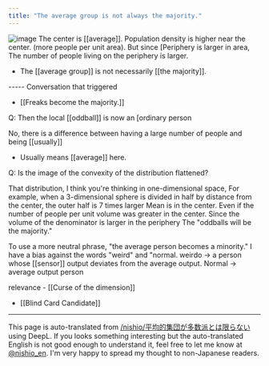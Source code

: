 ```yaml
---
title: "The average group is not always the majority."
---
```


![image](https://gyazo.com/75057fd84965a7d613b35f444c68d8fe/thumb/1000)
The center is [[average]].
Population density is higher near the center. (more people per unit area).
But since [Periphery is larger in area,
The number of people living on the periphery is larger.
- The [[average group]] is not necessarily [[the majority]].

----- Conversation that triggered
- [[Freaks become the majority.]]

Q: Then the local [[oddball]] is now an [ordinary person

No, there is a difference between having a large number of people and being [[usually]]
- Usually means [[average]] here.

Q: Is the image of the convexity of the distribution flattened?

That distribution, I think you're thinking in one-dimensional space,
For example, when a 3-dimensional sphere is divided in half by distance from the center, the outer half is 7 times larger
Mean is in the center.
Even if the number of people per unit volume was greater in the center.
Since the volume of the denominator is larger in the periphery
The "oddballs will be the majority."

To use a more neutral phrase, "the average person becomes a minority."
I have a bias against the words "weird" and "normal.
weirdo → a person whose [[sensor]] output deviates from the average output.
Normal -> average output person

relevance
    - [[Curse of the dimension]]

- [[Blind Card Candidate]]

---
This page is auto-translated from [/nishio/平均的集団が多数派とは限らない](https://scrapbox.io/nishio/平均的集団が多数派とは限らない) using DeepL. If you looks something interesting but the auto-translated English is not good enough to understand it, feel free to let me know at [@nishio_en](https://twitter.com/nishio_en). I'm very happy to spread my thought to non-Japanese readers.